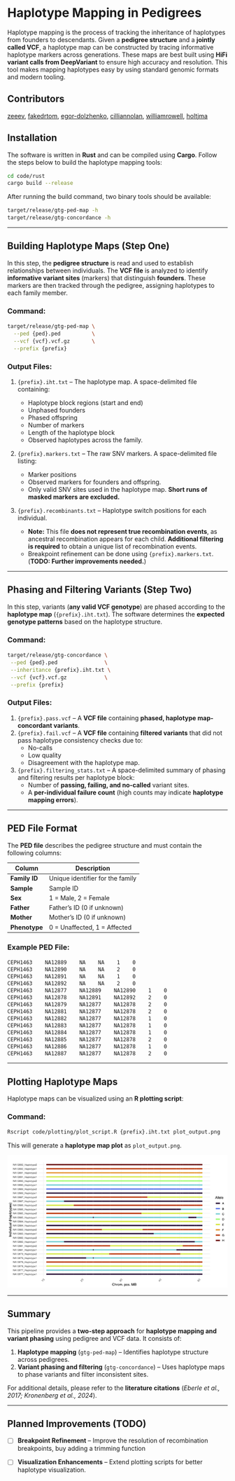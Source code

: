 # Haplotype Mapping in Pedigrees

Haplotype mapping is the process of tracking the inheritance of haplotypes from founders to descendants. Given a **pedigree structure** and a **jointly called VCF**, a haplotype map can be constructed by tracing informative haplotype markers across generations. These maps are best built using **HiFi variant calls from DeepVariant** to ensure high accuracy and resolution. This tool makes mapping haplotypes easy by using standard genomic formats and modern tooling.

## Contributors
[zeeev](https://github.com/zeeev), [fakedrtom](https://github.com/fakedrtom), [egor-dolzhenko](https://github.com/egor-dolzhenko), [cilliannolan](https://github.com/cilliannolan), [williamrowell](https://github.com/williamrowell/williamrowell), [holtjma](https://github.com/holtjma)

## Installation

The software is written in **Rust** and can be compiled using **Cargo**. Follow the steps below to build the haplotype mapping tools:

```sh
cd code/rust
cargo build --release
```

After running the build command, two binary tools should be available:

```sh
target/release/gtg-ped-map -h
target/release/gtg-concordance -h
```

---

## Building Haplotype Maps (Step One)

In this step, the **pedigree structure** is read and used to establish relationships between individuals. The **VCF file** is analyzed to identify **informative variant sites** (markers) that distinguish **founders**. These markers are then tracked through the pedigree, assigning haplotypes to each family member.

### Command:
```sh
target/release/gtg-ped-map \
  --ped {ped}.ped          \
  --vcf {vcf}.vcf.gz       \
  --prefix {prefix}
```

### Output Files:

1. `{prefix}.iht.txt` – The haplotype map. A space-delimited file containing:
   - Haplotype block regions (start and end)
   - Unphased founders
   - Phased offspring
   - Number of markers
   - Length of the haplotype block
   - Observed haplotypes across the family.

2. `{prefix}.markers.txt` – The raw SNV markers. A space-delimited file listing:
   - Marker positions
   - Observed markers for founders and offspring.
   - Only valid SNV sites used in the haplotype map. **Short runs of masked markers are excluded.**

3. `{prefix}.recombinants.txt` – Haplotype switch positions for each individual.
   - **Note:** This file **does not represent true recombination events**, as ancestral recombination appears for each child. **Additional filtering is required** to obtain a unique list of recombination events.
   - Breakpoint refinement can be done using `{prefix}.markers.txt`. (**TODO: Further improvements needed.**)

---

## Phasing and Filtering Variants (Step Two)

In this step, variants (**any valid VCF genotype**) are phased according to the **haplotype map** (`{prefix}.iht.txt`). The software determines the **expected genotype patterns** based on the haplotype structure.

### Command:
```sh
target/release/gtg-concordance \
 --ped {ped}.ped               \
 --inheritance {prefix}.iht.txt \
 --vcf {vcf}.vcf.gz            \
 --prefix {prefix}  
```

### Output Files:

1. `{prefix}.pass.vcf` – A **VCF file** containing **phased, haplotype map-concordant variants**.
2. `{prefix}.fail.vcf` – A **VCF file** containing **filtered variants** that did not pass haplotype consistency checks due to:
   - No-calls
   - Low quality
   - Disagreement with the haplotype map.
3. `{prefix}.filtering_stats.txt` – A space-delimited summary of phasing and filtering results per haplotype block:
   - Number of **passing, failing, and no-called** variant sites.
   - A **per-individual failure count** (high counts may indicate **haplotype mapping errors**).

---

## PED File Format
The **PED file** describes the pedigree structure and must contain the following columns:

| Column | Description  |
|--------|-------------|
| **Family ID** | Unique identifier for the family |
| **Sample** | Sample ID |
| **Sex** | 1 = Male, 2 = Female |
| **Father** | Father’s ID (0 if unknown) |
| **Mother** | Mother’s ID (0 if unknown) |
| **Phenotype** | 0 = Unaffected, 1 = Affected |

### Example PED File:
```
CEPH1463    NA12889    NA    NA    1    0
CEPH1463    NA12890    NA    NA    2    0
CEPH1463    NA12891    NA    NA    1    0
CEPH1463    NA12892    NA    NA    2    0
CEPH1463    NA12877    NA12889    NA12890    1    0
CEPH1463    NA12878    NA12891    NA12892    2    0
CEPH1463    NA12879    NA12877    NA12878    2    0
CEPH1463    NA12881    NA12877    NA12878    2    0
CEPH1463    NA12882    NA12877    NA12878    1    0
CEPH1463    NA12883    NA12877    NA12878    1    0
CEPH1463    NA12884    NA12877    NA12878    1    0
CEPH1463    NA12885    NA12877    NA12878    2    0
CEPH1463    NA12886    NA12877    NA12878    1    0
CEPH1463    NA12887    NA12877    NA12878    2    0
```

---

## Plotting Haplotype Maps


Haplotype maps can be visualized using an **R plotting script**:

### Command:
```sh
Rscript code/plotting/plot_script.R {prefix}.iht.txt plot_output.png
```

This will generate a **haplotype map plot** as `plot_output.png`.

![Haplotype Map](img/G1-3.map.png)

---

## Summary
This pipeline provides a **two-step approach** for **haplotype mapping and variant phasing** using pedigree and VCF data. It consists of:
1. **Haplotype mapping** (`gtg-ped-map`) – Identifies haplotype structure across pedigrees.
2. **Variant phasing and filtering** (`gtg-concordance`) – Uses haplotype maps to phase variants and filter inconsistent sites.

For additional details, please refer to the **literature citations** (*Eberle et al., 2017; Kronenberg et al., 2024*).

---

## Planned Improvements (TODO)
- [ ] **Breakpoint Refinement** – Improve the resolution of recombination breakpoints, buy adding a trimming function
- [ ] **Visualization Enhancements** – Extend plotting scripts for better haplotype visualization.

